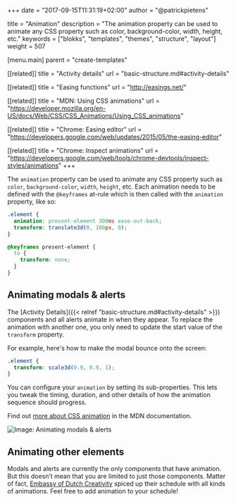 +++
date            = "2017-09-15T11:31:19+02:00"
author          = "@patrickpietens"

title           = "Animation"
description     = "The animation property can be used to animate any CSS property such as color, background-color, width, height, etc."
keywords        = ["blokks", "templates", "themes", "structure", "layout"]
weight          = 507

[menu.main]
parent          = "create-templates"

[[related]]
title = "Activity details"
url = "basic-structure.md#activity-details"

[[related]]
title = "Easing functions"
url = "http://easings.net/"

[[related]]
title = "MDN: Using CSS animations"
url = "https://developer.mozilla.org/en-US/docs/Web/CSS/CSS_Animations/Using_CSS_animations"

[[related]]
title = "Chrome: Easing editor"
url = "https://developers.google.com/web/updates/2015/05/the-easing-editor"

[[related]]
title = "Chrome: Inspect animations"
url = "https://developers.google.com/web/tools/chrome-devtools/inspect-styles/animations"
+++

The `animation` property can be used to animate any CSS property such as `color`, `background-color`, `width`, `height`, etc. Each animation needs to be defined with the `@keyframes` at-rule which is then called with the `animation` property, like so:

```css
.element {
  animation: present-element 300ms ease-out-back;
  transform: translate3d(0, 100px, 0);
}

@keyframes present-element {
  to {
    transform: none;
  }
}
```

## Animating modals & alerts
The [Activity Details]({{< relref "basic-structure.md#activity-details" >}}) components and all alerts animate in when they appear. To replace the animation with another one, you only need to update the start value of the `transform` property. 

For example, here's how to make the modal bounce onto the screen:

```css
.element {
  transform: scale3d(0.9, 0.9, 1);
}
```
You can configure your `animation` by setting its sub-properties. This lets you tweak the timing, duration, and other details of how the animation sequence should progress. 

Find out [more about CSS animation](https://developer.mozilla.org/en-US/docs/Web/CSS/CSS_Animations/Using_CSS_animations) in the MDN documentation.

![Image: Animating modals & alerts](http://animating-modals.gif)

## Animating other elements
Modals and alerts are currently the only components that have animation. But this doesn’t mean that you are limited to just those components. Matter of fact, [Embassy of Dutch Creativity](https://blokks.co/schedules/embassy-of-dutch-creativity) spiced up their schedule with all kinds of animations. Feel free to add animation to your schedule!

